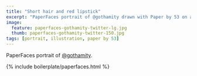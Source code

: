 ```yaml
---
title: "Short hair and red lipstick"
excerpt: "PaperFaces portrait of @gothamity drawn with Paper by 53 on an iPad."
image: 
  feature: paperfaces-gothamity-twitter-lg.jpg
  thumb: paperfaces-gothamity-twitter-150.jpg
tags: [portrait, illustration, paper by 53]
---
```


PaperFaces portrait of [@gothamity](http://twitter.com/gothamity).

{% include boilerplate/paperfaces.html %}